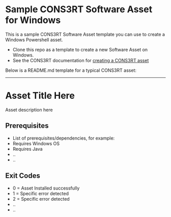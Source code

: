 # Sample CONS3RT Software Asset for Windows

This is a sample CONS3RT Software Asset template you can use to create a Windows Powershell asset.  

* Clone this repo as a template to create a new Software Asset on Windows.
* See the CONS3RT documentation for [creating a CONS3RT asset](https://kb.cons3rt.com/kb/assets/creating-component-assets)

Below is a README.md template for a typical CONS3RT asset:

---

# Asset Title Here

Asset description here

## Prerequisites

*   List of prerequisites/dependencies, for example:
*   Requires Windows OS
*   Requires Java
*   ..
*   ..

## Exit Codes

*   0 = Asset Installed successfully
*   1 = Specific error detected
*   2 = Specific error detected
*   ..
*   ..

